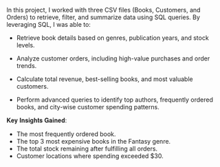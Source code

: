 In this project, I worked with three CSV files (Books, Customers, and Orders) to retrieve, filter, and summarize data using SQL queries. By leveraging SQL, I was able to:

 - Retrieve book details based on genres, publication years, and stock levels.

 - Analyze customer orders, including high-value purchases and order trends.

 - Calculate total revenue, best-selling books, and most valuable customers.

 - Perform advanced queries to identify top authors, frequently ordered books, and city-wise customer spending patterns.

𝐊𝐞𝐲 𝐈𝐧𝐬𝐢𝐠𝐡𝐭𝐬 𝐆𝐚𝐢𝐧𝐞𝐝:

 - The most frequently ordered book.
 - The top 3 most expensive books in the Fantasy genre.
 - The total stock remaining after fulfilling all orders.
 - Customer locations where spending exceeded $30.

